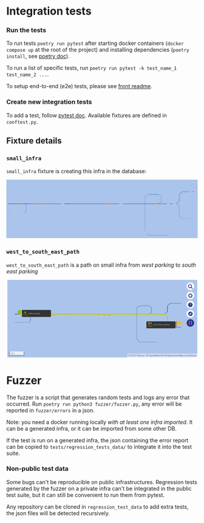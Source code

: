 # Integration tests

### Run the tests

To run tests `poetry run pytest` after starting docker containers (`docker compose up` at the root of the project) and installing dependencies (`poetry install`, see [poetry doc](https://python-poetry.org/docs/)).

To run a list of specific tests, run `poetry run pytest -k test_name_1 test_name_2 ...`.

To setup end-to-end (e2e) tests, please see [front readme](../front/README.md#npm-run-e2e-tests).

### Create new integration tests

To add a test, follow [pytest doc](https://docs.pytest.org/).
Available fixtures are defined in `conftest.py`.

## Fixture details

### `small_infra`

`small_infra` fixture is creating this infra in the database:

![small infra](assets/small_infra.png)

### `west_to_south_east_path`

`west_to_south_east_path` is a path on small infra from _west parking_ to _south east parking_

![West to south east path](assets/west_to_south_east_parking.png)

# Fuzzer

The fuzzer is a script that generates random tests and logs any error that occurred.
Run `poetry run python3 fuzzer/fuzzer.py`, any error will be reported in `fuzzer/errors` in a json.

Note: you need a docker running locally _with at least one infra imported_.
It can be a generated infra, or it can be imported from some other DB.

If the test is run on a generated infra, the json containing the error report
can be copied to `tests/regression_tests_data/` to integrate it into the test suite.

### Non-public test data

Some bugs can't be reproducible on public infrastructures. Regression tests generated by the fuzzer
on a private infra can't be integrated in the public test suite, but it can still be convenient to run them from pytest.

Any repository can be cloned in `regression_test_data` to add extra tests, the json files will be detected recursively.
